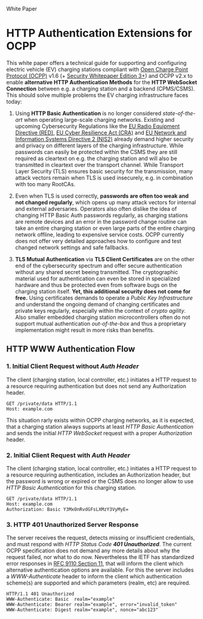 White Paper

# HTTP Authentication Extensions for OCPP

This white paper offers a technical guide for supporting and configuring electric vehicle (EV) charging stations compliant with [Open Charge Point Protocol (OCPP)](https://openchargealliance.org/protocols/open-charge-point-protocol/) v1.6 (+ [Security Whitepaper Edition 3+](https://openchargealliance.org/whitepapers/)) and OCPP v2.x to enable **alternative HTTP Authentication Methods** for the **HTTP WebSocket Connection** between e.g. a charging station and a backend (CPMS/CSMS). This should solve multiple problems the EV charging infrastructure faces today:

1. Using **HTTP Basic Authentication** is no longer considered *state-of-the-art* when operating large-scale charging networks. Existing and upcoming Cybersecurity Regulations like the [EU Radio Equipment Directive (RED)](https://single-market-economy.ec.europa.eu/sectors/electrical-and-electronic-engineering-industries-eei/radio-equipment-directive-red_en), [EU Cyber Resilience Act (CRA)](https://digital-strategy.ec.europa.eu/en/policies/cyber-resilience-act) and [EU Network and Information Systems Directive 2 (NIS2)](https://digital-strategy.ec.europa.eu/en/policies/nis2-directive) already demand higher security and privacy on different layers of the charging infrastructure. While passwords can easily be protected within the CSMS they are still required as cleartext on e.g. the charging station and will also be transmitted in cleartext over the transport channel. While Transport Layer Security (TLS) ensures basic security for the transmission, many attack vectors remain when TLS is used insecurely, e.g. in combination with too many RootCAs.

2. Even when TLS is used correctly, **passwords are often too weak and not changed regularly**, which opens up many attack vectors for internal and external adversaries. Operators also often dislike the idea of changing HTTP Basic Auth passwords regularly, as charging stations are remote devices and an error in the password change routine can take an entire charging station or even large parts of the entire charging network offline, leading to expensive service costs. OCPP currently does not offer very detailed approaches how to configure and test changed network settings and safe fallbacks.

3. **TLS Mutual Authentication** via **TLS Client Certificates** are on the other end of the cybersecurity spectrum and offer secure authentication without any shared secret beeing transmitted. The cryptographic material used for authentication can even be stored in specialized hardware and thus be protected even from software bugs on the charging station itself. **Yet, this additional security does not come for free.** Using certificates demands to operate a *Public Key Infrastructure* and understand the ongoing demand of changing certificates and private keys regularly, especially within the context of *crypto agility*. Also smaller embedded charging station microcontrollers often do not support mutual authentication *out-of-the-box* and thus a proprietary implementation might result in more risks than benefits.

## HTTP WWW Authentication Flow

### 1. Initial Client Request without *Auth Header*

The client (charging station, local controller, etc.) initiates a HTTP request to a resource requiring authentication but does not send any Authorization header.

```
GET /private/data HTTP/1.1
Host: example.com
```

This situation rarly exists within OCPP charging networks, as it is expected, that a charging station always supports at least *HTTP Basic Authentication* and sends the initial *HTTP WebSocket* request with a proper *Authorization*  header.

### 2. Initial Client Request with *Auth Header*

The client (charging station, local controller, etc.) initiates a HTTP request to a resource requiring authentication, includes an Authorization header, but the password is wrong or expired or the CSMS does no longer allow to use *HTTP Basic Authentication* for this charging station.

```
GET /private/data HTTP/1.1
Host: example.com
Authorization: Basic Y3MxOnRvdGFsLXMzY3VyMyE=
```


### 3. HTTP 401 Unauthorized Server Response

The server receives the request, detects missing or insufficient credentials, and must respond with *HTTP Status Code* ***401 Unauthorized***.
The current OCPP specification does not demand any more details about why the request failed, nor what to do now. Nevertheless the IETF has standardized error responses in [RFC 9110 Section 11](https://datatracker.ietf.org/doc/html/rfc9110#section-11), that will inform the client which alternative authentication options are available. For this the server includes a *WWW-Authenticate* header to inform the client which authentication scheme(s) are supported and which parameters (realm, etc) are required.

```
HTTP/1.1 401 Unauthorized
WWW-Authenticate: Basic  realm="example"
WWW-Authenticate: Bearer realm="example", error="invalid_token"
WWW-Authenticate: Digest realm="example", nonce="abc123"
```

